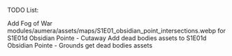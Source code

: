 TODO List:

Add Fog of War modules/aumera/assets/maps/S1E01_obsidian_point_intersections.webp for S1E01d Obsidian Pointe - Cutaway
Add dead bodies assets to S1E01d Obsidian Pointe - Grounds
  get dead bodies assets
